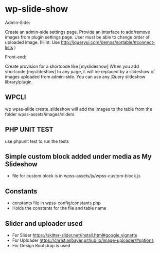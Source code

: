 # wp-slide-show
Admin-Side:

Create an admin-side settings page.
Provide an interface to add/remove images from plugin settings page.
User must be able to change order of uploaded image. (Hint: Use http://jqueryui.com/demos/sortable/#connect-lists )

Front-end:

Create provision for a shortcode like [myslideshow]
When you add shortcode [myslideshow] to any page, it will be replaced by a slideshow of images uploaded from admin-side.
You can use any jQuery slideshow library/plugin.

## WPCLI

wp wpss-slide create_slideshow will add the images to the table from the folder wpss-assets/images/sliders

## PHP UNIT TEST

use phpunit test to run the tests 

## Simple custom block added under media as My Slideshow

- file for custom block is in wpss-assets/js/wpss-custom-block.js

## Constants

- constants file in wpss-config/constants.php
- Holds the constants for the file and table name 

## Slider and uploader used

- For Slider https://skitter-slider.net/install.html#google_vignette
- For Uploader https://christianbayer.github.io/image-uploader/#options
- For Design Bootstrap is used
